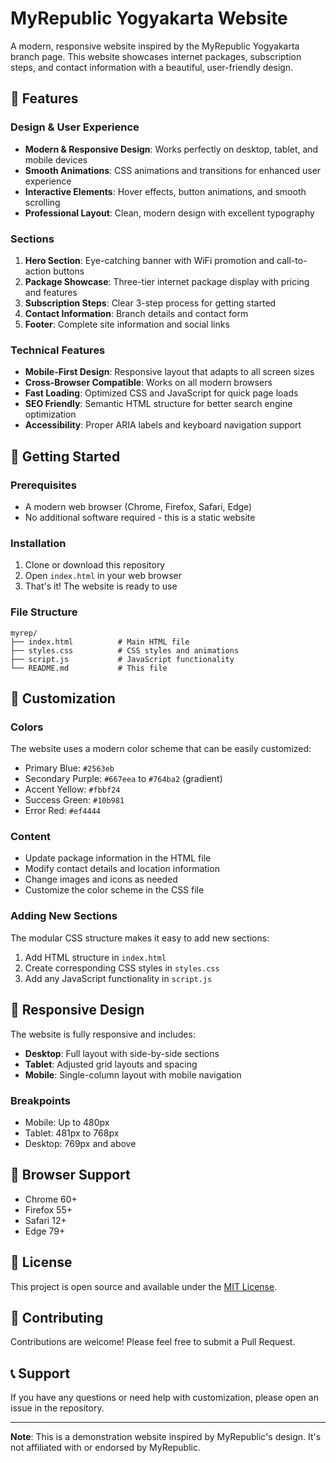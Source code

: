 # MyRepublic Yogyakarta Website

A modern, responsive website inspired by the MyRepublic Yogyakarta branch page. This website showcases internet packages, subscription steps, and contact information with a beautiful, user-friendly design.

## 🌟 Features

### Design & User Experience
- **Modern & Responsive Design**: Works perfectly on desktop, tablet, and mobile devices
- **Smooth Animations**: CSS animations and transitions for enhanced user experience
- **Interactive Elements**: Hover effects, button animations, and smooth scrolling
- **Professional Layout**: Clean, modern design with excellent typography

### Sections
1. **Hero Section**: Eye-catching banner with WiFi promotion and call-to-action buttons
2. **Package Showcase**: Three-tier internet package display with pricing and features
3. **Subscription Steps**: Clear 3-step process for getting started
4. **Contact Information**: Branch details and contact form
5. **Footer**: Complete site information and social links

### Technical Features
- **Mobile-First Design**: Responsive layout that adapts to all screen sizes
- **Cross-Browser Compatible**: Works on all modern browsers
- **Fast Loading**: Optimized CSS and JavaScript for quick page loads
- **SEO Friendly**: Semantic HTML structure for better search engine optimization
- **Accessibility**: Proper ARIA labels and keyboard navigation support

## 🚀 Getting Started

### Prerequisites
- A modern web browser (Chrome, Firefox, Safari, Edge)
- No additional software required - this is a static website

### Installation
1. Clone or download this repository
2. Open `index.html` in your web browser
3. That's it! The website is ready to use

### File Structure
```
myrep/
├── index.html          # Main HTML file
├── styles.css          # CSS styles and animations
├── script.js           # JavaScript functionality
└── README.md           # This file
```

## 🎨 Customization

### Colors
The website uses a modern color scheme that can be easily customized:
- Primary Blue: `#2563eb`
- Secondary Purple: `#667eea` to `#764ba2` (gradient)
- Accent Yellow: `#fbbf24`
- Success Green: `#10b981`
- Error Red: `#ef4444`

### Content
- Update package information in the HTML file
- Modify contact details and location information
- Change images and icons as needed
- Customize the color scheme in the CSS file

### Adding New Sections
The modular CSS structure makes it easy to add new sections:
1. Add HTML structure in `index.html`
2. Create corresponding CSS styles in `styles.css`
3. Add any JavaScript functionality in `script.js`

## 📱 Responsive Design

The website is fully responsive and includes:
- **Desktop**: Full layout with side-by-side sections
- **Tablet**: Adjusted grid layouts and spacing
- **Mobile**: Single-column layout with mobile navigation

### Breakpoints
- Mobile: Up to 480px
- Tablet: 481px to 768px
- Desktop: 769px and above

## 🔧 Browser Support

- Chrome 60+
- Firefox 55+
- Safari 12+
- Edge 79+

## 📄 License

This project is open source and available under the [MIT License](LICENSE).

## 🤝 Contributing

Contributions are welcome! Please feel free to submit a Pull Request.

## 📞 Support

If you have any questions or need help with customization, please open an issue in the repository.

---

**Note**: This is a demonstration website inspired by MyRepublic's design. It's not affiliated with or endorsed by MyRepublic. 